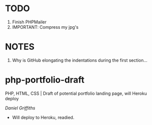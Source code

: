 # TODO
1. Finish PHPMailer
2. IMPORTANT: Compress my jpg's

# NOTES
1. Why is GitHub elongating the indentations during the first section...

# php-portfolio-draft

PHP, HTML, CSS | Draft of potential portfolio landing page, will Heroku deploy

*Daniel Griffiths*

- Will deploy to Heroku, readied.
